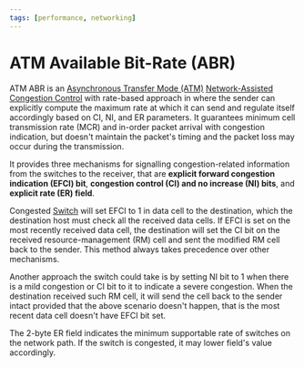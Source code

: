 ```yaml
---
tags: [performance, networking]
---
```


# ATM Available Bit-Rate (ABR)

ATM ABR is an [Asynchronous Transfer Mode (ATM)](202209221012.md)
[Network-Assisted Congestion Control](202304261755.md) with rate-based approach
in where the sender can explicitly compute the maximum rate at which it can send
and regulate itself accordingly based on CI, NI, and ER parameters. It
guarantees minimum cell transmission rate (MCR) and in-order packet arrival with
congestion indication, but doesn't maintain the packet's timing and the packet
loss may occur during the transmission.

It provides three mechanisms for signalling congestion-related information from
the switches to the receiver, that are **explicit forward congestion indication
(EFCI) bit**, **congestion control (CI) and no increase (NI) bits**, and
**explicit rate (ER) field**.

Congested [Switch](202207051907.md) will set EFCI to 1 in data cell to the
destination, which the destination host must check all the received data cells.
If EFCI is set on the most recently received data cell, the destination will set
the CI bit on the received resource-management (RM) cell and sent the modified
RM cell back to the sender. This method always takes precedence over other
mechanisms.

Another approach the switch could take is by setting NI bit to 1 when there is a
mild congestion or CI bit to it to indicate a severe congestion. When the
destination received such RM cell, it will send the cell back to the sender
intact provided that the above scenario doesn't happen, that is the most recent
data cell doesn't have EFCI bit set.

The 2-byte ER field indicates the minimum supportable rate of switches on the
network path. If the switch is congested, it may lower field's value
accordingly.
